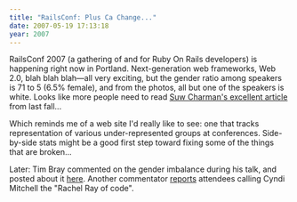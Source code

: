```yaml
---
title: "RailsConf: Plus Ca Change..."
date: 2007-05-19 17:13:18
year: 2007
---
```

RailsConf 2007 (a gathering of and for Ruby On Rails developers) is happening right now in Portland.  Next-generation web frameworks, Web 2.0, blah blah blah—all very exciting, but the gender ratio among speakers is 71 to 5 (6.5% female), and from the photos, all but one of the speakers is white.  Looks like more people need to read <a href="http://strange.corante.com/archives/2006/09/04/the_twelve_or_so_step_program_for_conference_speakers_and_organisers.php">Suw Charman's excellent article</a> from last fall...

Which reminds me of a web site I'd really like to see: one that tracks representation of various under-represented groups at conferences.  Side-by-side stats might be a good first step toward fixing some of the things that are broken...

Later: Tim Bray commented on the gender imbalance during his talk, and posted about it <a href="http://www.tbray.org/ongoing/When/200x/2007/05/19/RailsConf">here</a>. Another commentator <a href="http://dyepot-teapot.com/2007/05/19/railsconf-notes-so-far/">reports</a> attendees calling Cyndi Mitchell the "Rachel Ray of code".
